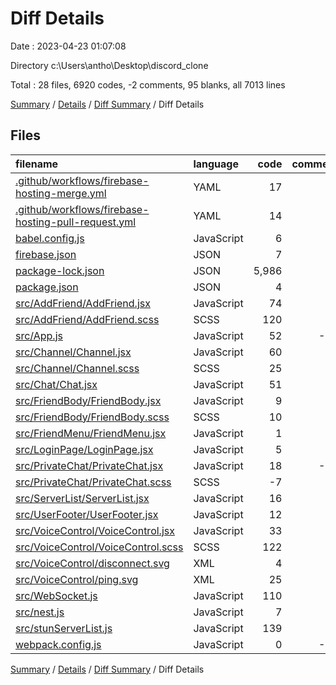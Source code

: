 # Diff Details

Date : 2023-04-23 01:07:08

Directory c:\\Users\\antho\\Desktop\\discord_clone

Total : 28 files,  6920 codes, -2 comments, 95 blanks, all 7013 lines

[Summary](results.md) / [Details](details.md) / [Diff Summary](diff.md) / Diff Details

## Files
| filename | language | code | comment | blank | total |
| :--- | :--- | ---: | ---: | ---: | ---: |
| [.github/workflows/firebase-hosting-merge.yml](/.github/workflows/firebase-hosting-merge.yml) | YAML | 17 | 2 | 2 | 21 |
| [.github/workflows/firebase-hosting-pull-request.yml](/.github/workflows/firebase-hosting-pull-request.yml) | YAML | 14 | 2 | 2 | 18 |
| [babel.config.js](/babel.config.js) | JavaScript | 6 | 0 | 0 | 6 |
| [firebase.json](/firebase.json) | JSON | 7 | 9 | 0 | 16 |
| [package-lock.json](/package-lock.json) | JSON | 5,986 | 0 | 0 | 5,986 |
| [package.json](/package.json) | JSON | 4 | 0 | 0 | 4 |
| [src/AddFriend/AddFriend.jsx](/src/AddFriend/AddFriend.jsx) | JavaScript | 74 | 0 | 7 | 81 |
| [src/AddFriend/AddFriend.scss](/src/AddFriend/AddFriend.scss) | SCSS | 120 | 0 | 17 | 137 |
| [src/App.js](/src/App.js) | JavaScript | 52 | -12 | -3 | 37 |
| [src/Channel/Channel.jsx](/src/Channel/Channel.jsx) | JavaScript | 60 | 6 | 4 | 70 |
| [src/Channel/Channel.scss](/src/Channel/Channel.scss) | SCSS | 25 | 0 | 3 | 28 |
| [src/Chat/Chat.jsx](/src/Chat/Chat.jsx) | JavaScript | 51 | 9 | 10 | 70 |
| [src/FriendBody/FriendBody.jsx](/src/FriendBody/FriendBody.jsx) | JavaScript | 9 | 0 | 0 | 9 |
| [src/FriendBody/FriendBody.scss](/src/FriendBody/FriendBody.scss) | SCSS | 10 | 0 | 1 | 11 |
| [src/FriendMenu/FriendMenu.jsx](/src/FriendMenu/FriendMenu.jsx) | JavaScript | 1 | 0 | 0 | 1 |
| [src/LoginPage/LoginPage.jsx](/src/LoginPage/LoginPage.jsx) | JavaScript | 5 | -2 | 9 | 12 |
| [src/PrivateChat/PrivateChat.jsx](/src/PrivateChat/PrivateChat.jsx) | JavaScript | 18 | -19 | -7 | -8 |
| [src/PrivateChat/PrivateChat.scss](/src/PrivateChat/PrivateChat.scss) | SCSS | -7 | 0 | 0 | -7 |
| [src/ServerList/ServerList.jsx](/src/ServerList/ServerList.jsx) | JavaScript | 16 | 0 | 0 | 16 |
| [src/UserFooter/UserFooter.jsx](/src/UserFooter/UserFooter.jsx) | JavaScript | 12 | 0 | 4 | 16 |
| [src/VoiceControl/VoiceControl.jsx](/src/VoiceControl/VoiceControl.jsx) | JavaScript | 33 | 0 | 7 | 40 |
| [src/VoiceControl/VoiceControl.scss](/src/VoiceControl/VoiceControl.scss) | SCSS | 122 | 0 | 14 | 136 |
| [src/VoiceControl/disconnect.svg](/src/VoiceControl/disconnect.svg) | XML | 4 | 0 | 0 | 4 |
| [src/VoiceControl/ping.svg](/src/VoiceControl/ping.svg) | XML | 25 | 0 | 1 | 26 |
| [src/WebSocket.js](/src/WebSocket.js) | JavaScript | 110 | 13 | 23 | 146 |
| [src/nest.js](/src/nest.js) | JavaScript | 7 | 0 | 1 | 8 |
| [src/stunServerList.js](/src/stunServerList.js) | JavaScript | 139 | 1 | 0 | 140 |
| [webpack.config.js](/webpack.config.js) | JavaScript | 0 | -11 | 0 | -11 |

[Summary](results.md) / [Details](details.md) / [Diff Summary](diff.md) / Diff Details